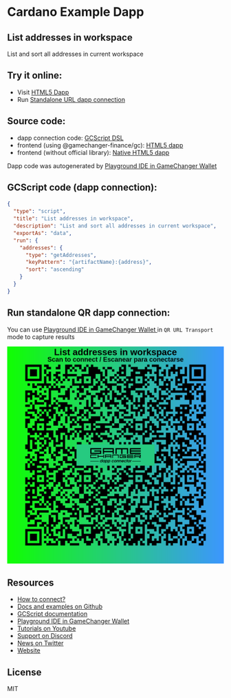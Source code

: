 
# Cardano Example Dapp

## **List addresses in workspace**

List and sort all addresses in current workspace


## Try it online: 

-  Visit [HTML5 Dapp](https://gamechangerfinance.github.io/gamechanger.wallet/examples/List%20addresses%20in%20workspace.html)
-  Run [Standalone URL dapp connection](https://beta-wallet.gamechanger.finance/api/2/run/1-H4sIAAAAAAAAA1WOQQrDMAwEv2J07gtyy72UfkHYahBJHSMptMH475VpCOQmLTPSVrC9EAygUbgY3MDYlh7cWS1gSkKqpIFz-Kwya8FITiX6C7zmk80p6Co-LMtVjJsIZbscoG9xdlS3Exp6IpufqnCafTnKTWTjGd9gpv2JZiT9d0UxfmG0B76pDfXwm3O9jROokXLiPEFr7QfgP4F_8QAAAA)

## Source code:

- dapp connection code: [GCScript DSL](List%20addresses%20in%20workspace.gcscript)
- frontend (using @gamechanger-finance/gc): [HTML5 dapp](List%20addresses%20in%20workspace.html)
- frontend (without official library): [Native HTML5 dapp](List%20addresses%20in%20workspace_nolib.html)

Dapp code was autogenerated by [Playground IDE in GameChanger Wallet ](https://beta-wallet.gamechanger.finance/playground)

## GCScript code (dapp connection):
```json
{
  "type": "script",
  "title": "List addresses in workspace",
  "description": "List and sort all addresses in current workspace",
  "exportAs": "data",
  "run": {
    "addresses": {
      "type": "getAddresses",
      "keyPattern": "{artifactName}:{address}",
      "sort": "ascending"
    }
  }
}
```

## Run standalone QR dapp connection: 

You can use [Playground IDE in GameChanger Wallet ](https://beta-wallet.gamechanger.finance/playground) in `QR URL Transport` mode to capture results

[![This GCScript/URL is too large! make it shorter uploading parts to GCFS. Unable to generate QR code](List%20addresses%20in%20workspace.png)](https://gamechangerfinance.github.io/gamechanger.wallet/examples/List%20addresses%20in%20workspace.png)

## Resources
- [How to connect?](https://www.npmjs.com/package/@gamechanger-finance/gc)
- [Docs and examples on Github](https://github.com/GameChangerFinance/gamechanger.wallet/)
- [GCScript documentation](https://beta-wallet.gamechanger.finance/doc/api/v2)
- [Playground IDE in GameChanger Wallet ](https://beta-wallet.gamechanger.finance/playground)
- [Tutorials on Youtube](https://www.youtube.com/@gamechanger.finance)
- [Support on Discord](https://discord.gg/vpbfyRaDKG)
- [News on Twitter](https://twitter.com/GameChangerOk)
- [Website](https://gamechanger.finance)

## License
MIT 
    
